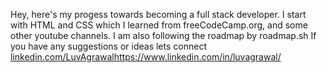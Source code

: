 Hey, here's my progess towards becoming a full stack developer.
I start with HTML and CSS which I learned from freeCodeCamp.org, and some other youtube channels. 
I am also following the roadmap by roadmap.sh
If you have any suggestions or ideas lets connect [linkedin.com/LuvAgrawal](https://www.linkedin.com/in/luvagrawal/)https://www.linkedin.com/in/luvagrawal/
